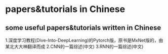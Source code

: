 # papers&tutorials in Chinese
## some useful papers&tutorials written in Chinese
1.深度学习教程(Dive-Into-DeepLearning)的Pytorch版，原书是MxNet版的，由某北大大神翻译而成
2.CNN的一篇综述(中文)
3.RNN的一篇综述(中文)